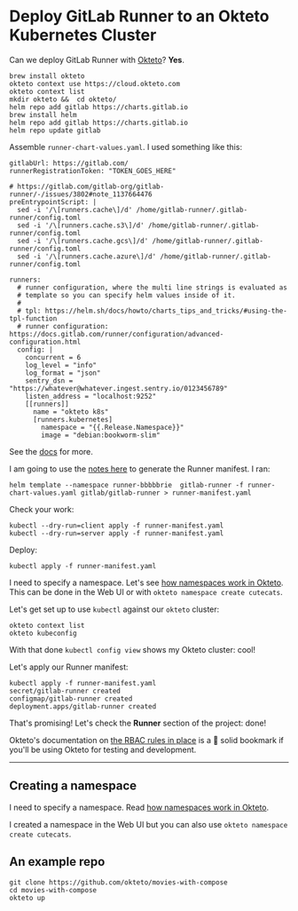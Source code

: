 # Deploy GitLab Runner to an Okteto Kubernetes Cluster


Can we deploy GitLab Runner with [Okteto](https://www.okteto.com/)? **Yes**.

```
brew install okteto
okteto context use https://cloud.okteto.com
okteto context list
mkdir okteto &&  cd okteto/
helm repo add gitlab https://charts.gitlab.io
brew install helm
helm repo add gitlab https://charts.gitlab.io
helm repo update gitlab
```

Assemble `runner-chart-values.yaml`. I used something like this:

```
gitlabUrl: https://gitlab.com/
runnerRegistrationToken: "TOKEN_GOES_HERE"

# https://gitlab.com/gitlab-org/gitlab-runner/-/issues/3802#note_1137664476
preEntrypointScript: |
  sed -i '/\[runners.cache\]/d' /home/gitlab-runner/.gitlab-runner/config.toml
  sed -i '/\[runners.cache.s3\]/d' /home/gitlab-runner/.gitlab-runner/config.toml
  sed -i '/\[runners.cache.gcs\]/d' /home/gitlab-runner/.gitlab-runner/config.toml
  sed -i '/\[runners.cache.azure\]/d' /home/gitlab-runner/.gitlab-runner/config.toml

runners:
  # runner configuration, where the multi line strings is evaluated as
  # template so you can specify helm values inside of it.
  #
  # tpl: https://helm.sh/docs/howto/charts_tips_and_tricks/#using-the-tpl-function
  # runner configuration: https://docs.gitlab.com/runner/configuration/advanced-configuration.html
  config: |
    concurrent = 6
    log_level = "info"
    log_format = "json"
    sentry_dsn = "https://whatever@whatever.ingest.sentry.io/0123456789"
    listen_address = "localhost:9252"
    [[runners]]
      name = "okteto k8s"
      [runners.kubernetes]
        namespace = "{{.Release.Namespace}}"
        image = "debian:bookworm-slim"
```

See the [docs](https://docs.gitlab.com/runner/install/kubernetes.html#configuring-gitlab-runner-using-the-helm-chart) for more. 


I am going to use the [notes here](https://docs.gitlab.com/runner/install/kubernetes-agent.html) to generate the Runner manifest. I ran:

```
helm template --namespace runner-bbbbbrie  gitlab-runner -f runner-chart-values.yaml gitlab/gitlab-runner > runner-manifest.yaml
```

Check your work:

```
kubectl --dry-run=client apply -f runner-manifest.yaml
kubectl --dry-run=server apply -f runner-manifest.yaml
```

Deploy:

```
kubectl apply -f runner-manifest.yaml
```



I need to specify a namespace. Let's see [how namespaces work in Okteto](https://www.okteto.com/docs/cloud/namespaces/). This can be done in the Web UI or with `okteto namespace create cutecats`.

Let's get set up to use `kubectl` against our `okteto` cluster:

```
okteto context list
okteto kubeconfig
```

With that done `kubectl config view` shows my Okteto cluster: cool!

Let's apply our Runner manifest:

```
kubectl apply -f runner-manifest.yaml
secret/gitlab-runner created
configmap/gitlab-runner created
deployment.apps/gitlab-runner created
```
 
That's promising! Let's check the **Runner** section of the project: done!


Okteto's documentation on [the RBAC rules in place](https://www.okteto.com/docs/cloud/multitenancy/#rbac) is a 🔖 solid bookmark if you'll be using Okteto for testing and development. 



--------

## Creating a namespace

I need to specify a namespace. Read [how namespaces work in Okteto](https://www.okteto.com/docs/cloud/namespaces/).

I created a namespace in the Web UI but you can also use `okteto namespace create cutecats`. 


## An example repo

```
git clone https://github.com/okteto/movies-with-compose
cd movies-with-compose
okteto up
```


 
